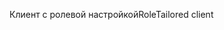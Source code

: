 <span data-ttu-id="a1cf9-101">Клиент с ролевой настройкой</span><span class="sxs-lookup"><span data-stu-id="a1cf9-101">RoleTailored client</span></span>